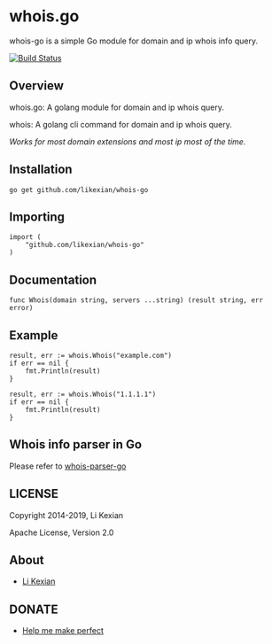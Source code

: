 # whois.go

whois-go is a simple Go module for domain and ip whois info query.

[![Build Status](https://secure.travis-ci.org/likexian/whois-go.png)](https://secure.travis-ci.org/likexian/whois-go)

## Overview

whois.go: A golang module for domain and ip whois query.

whois: A golang cli command for domain and ip whois query.

*Works for most domain extensions and most ip most of the time.*

## Installation

    go get github.com/likexian/whois-go

## Importing

    import (
        "github.com/likexian/whois-go"
    )

## Documentation

    func Whois(domain string, servers ...string) (result string, err error)

## Example

    result, err := whois.Whois("example.com")
    if err == nil {
        fmt.Println(result)
    }

    result, err := whois.Whois("1.1.1.1")
    if err == nil {
        fmt.Println(result)
    }

## Whois info parser in Go

Please refer to [whois-parser-go](https://github.com/likexian/whois-parser-go)

## LICENSE

Copyright 2014-2019, Li Kexian

Apache License, Version 2.0

## About

- [Li Kexian](https://www.likexian.com/)

## DONATE

- [Help me make perfect](https://www.likexian.com/donate/)
